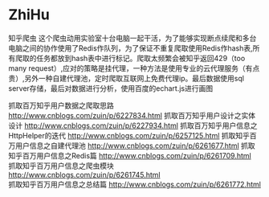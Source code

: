 # ZhiHu
知乎爬虫
这个爬虫动用实验室十台电脑一起干活，为了能够实现断点续爬和多台电脑之间的协作使用了Redis作队列，为了保证不重复爬取使用Redis作hash表,所有爬取的任务都放到hash表中进行标记。爬取太频繁会被知乎返回429（too many request）,应对的策略是挂代理，一种方法是使用专业的云代理服务（有点贵）,另外一种自建代理池，定时爬取互联网上免费代理ip。最后数据使用sql server存储，最后对数据进行分析，使用百度的echart.js进行画图

抓取百万知乎用户数据之爬取思路 http://www.cnblogs.com/zuin/p/6227834.html 
抓取百万知乎用户设计之实体设计 http://www.cnblogs.com/zuin/p/6227934.html 
抓取百万知乎用户信息之HttpHelper的迭代 http://www.cnblogs.com/zuin/p/6257125.html 
抓取知乎百万用户信息之自建代理池 http://www.cnblogs.com/zuin/p/6261677.html 
抓取知乎百万用户信息之Redis篇 http://www.cnblogs.com/zuin/p/6261709.html    
抓取知乎百万用户信息之爬虫模块 http://www.cnblogs.com/zuin/p/6261745.html                      
抓取知乎百万用户信息之总结篇 http://www.cnblogs.com/zuin/p/6261772.html                                        
